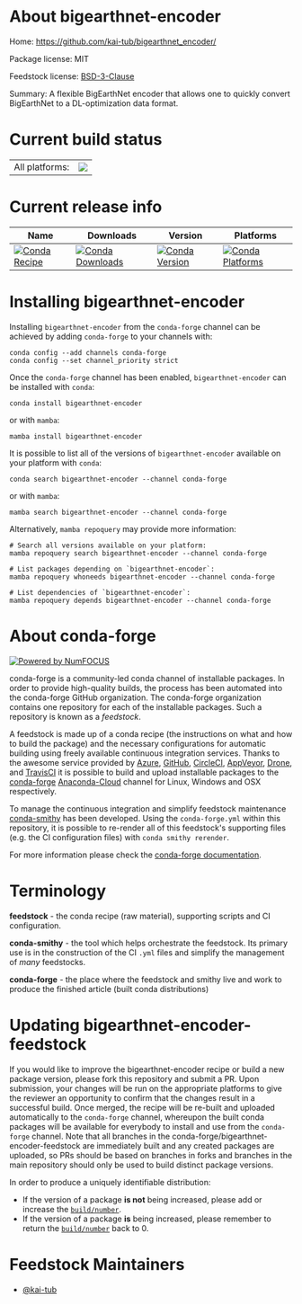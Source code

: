 About bigearthnet-encoder
=========================

Home: https://github.com/kai-tub/bigearthnet_encoder/

Package license: MIT

Feedstock license: [BSD-3-Clause](https://github.com/conda-forge/bigearthnet-encoder-feedstock/blob/main/LICENSE.txt)

Summary: A flexible BigEarthNet encoder that allows one to quickly convert BigEarthNet to a DL-optimization data format.

Current build status
====================


<table><tr><td>All platforms:</td>
    <td>
      <a href="https://dev.azure.com/conda-forge/feedstock-builds/_build/latest?definitionId=16125&branchName=main">
        <img src="https://dev.azure.com/conda-forge/feedstock-builds/_apis/build/status/bigearthnet-encoder-feedstock?branchName=main">
      </a>
    </td>
  </tr>
</table>

Current release info
====================

| Name | Downloads | Version | Platforms |
| --- | --- | --- | --- |
| [![Conda Recipe](https://img.shields.io/badge/recipe-bigearthnet--encoder-green.svg)](https://anaconda.org/conda-forge/bigearthnet-encoder) | [![Conda Downloads](https://img.shields.io/conda/dn/conda-forge/bigearthnet-encoder.svg)](https://anaconda.org/conda-forge/bigearthnet-encoder) | [![Conda Version](https://img.shields.io/conda/vn/conda-forge/bigearthnet-encoder.svg)](https://anaconda.org/conda-forge/bigearthnet-encoder) | [![Conda Platforms](https://img.shields.io/conda/pn/conda-forge/bigearthnet-encoder.svg)](https://anaconda.org/conda-forge/bigearthnet-encoder) |

Installing bigearthnet-encoder
==============================

Installing `bigearthnet-encoder` from the `conda-forge` channel can be achieved by adding `conda-forge` to your channels with:

```
conda config --add channels conda-forge
conda config --set channel_priority strict
```

Once the `conda-forge` channel has been enabled, `bigearthnet-encoder` can be installed with `conda`:

```
conda install bigearthnet-encoder
```

or with `mamba`:

```
mamba install bigearthnet-encoder
```

It is possible to list all of the versions of `bigearthnet-encoder` available on your platform with `conda`:

```
conda search bigearthnet-encoder --channel conda-forge
```

or with `mamba`:

```
mamba search bigearthnet-encoder --channel conda-forge
```

Alternatively, `mamba repoquery` may provide more information:

```
# Search all versions available on your platform:
mamba repoquery search bigearthnet-encoder --channel conda-forge

# List packages depending on `bigearthnet-encoder`:
mamba repoquery whoneeds bigearthnet-encoder --channel conda-forge

# List dependencies of `bigearthnet-encoder`:
mamba repoquery depends bigearthnet-encoder --channel conda-forge
```


About conda-forge
=================

[![Powered by
NumFOCUS](https://img.shields.io/badge/powered%20by-NumFOCUS-orange.svg?style=flat&colorA=E1523D&colorB=007D8A)](https://numfocus.org)

conda-forge is a community-led conda channel of installable packages.
In order to provide high-quality builds, the process has been automated into the
conda-forge GitHub organization. The conda-forge organization contains one repository
for each of the installable packages. Such a repository is known as a *feedstock*.

A feedstock is made up of a conda recipe (the instructions on what and how to build
the package) and the necessary configurations for automatic building using freely
available continuous integration services. Thanks to the awesome service provided by
[Azure](https://azure.microsoft.com/en-us/services/devops/), [GitHub](https://github.com/),
[CircleCI](https://circleci.com/), [AppVeyor](https://www.appveyor.com/),
[Drone](https://cloud.drone.io/welcome), and [TravisCI](https://travis-ci.com/)
it is possible to build and upload installable packages to the
[conda-forge](https://anaconda.org/conda-forge) [Anaconda-Cloud](https://anaconda.org/)
channel for Linux, Windows and OSX respectively.

To manage the continuous integration and simplify feedstock maintenance
[conda-smithy](https://github.com/conda-forge/conda-smithy) has been developed.
Using the ``conda-forge.yml`` within this repository, it is possible to re-render all of
this feedstock's supporting files (e.g. the CI configuration files) with ``conda smithy rerender``.

For more information please check the [conda-forge documentation](https://conda-forge.org/docs/).

Terminology
===========

**feedstock** - the conda recipe (raw material), supporting scripts and CI configuration.

**conda-smithy** - the tool which helps orchestrate the feedstock.
                   Its primary use is in the construction of the CI ``.yml`` files
                   and simplify the management of *many* feedstocks.

**conda-forge** - the place where the feedstock and smithy live and work to
                  produce the finished article (built conda distributions)


Updating bigearthnet-encoder-feedstock
======================================

If you would like to improve the bigearthnet-encoder recipe or build a new
package version, please fork this repository and submit a PR. Upon submission,
your changes will be run on the appropriate platforms to give the reviewer an
opportunity to confirm that the changes result in a successful build. Once
merged, the recipe will be re-built and uploaded automatically to the
`conda-forge` channel, whereupon the built conda packages will be available for
everybody to install and use from the `conda-forge` channel.
Note that all branches in the conda-forge/bigearthnet-encoder-feedstock are
immediately built and any created packages are uploaded, so PRs should be based
on branches in forks and branches in the main repository should only be used to
build distinct package versions.

In order to produce a uniquely identifiable distribution:
 * If the version of a package **is not** being increased, please add or increase
   the [``build/number``](https://docs.conda.io/projects/conda-build/en/latest/resources/define-metadata.html#build-number-and-string).
 * If the version of a package **is** being increased, please remember to return
   the [``build/number``](https://docs.conda.io/projects/conda-build/en/latest/resources/define-metadata.html#build-number-and-string)
   back to 0.

Feedstock Maintainers
=====================

* [@kai-tub](https://github.com/kai-tub/)

